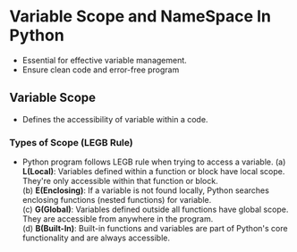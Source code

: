 # Variable Scope and NameSpace In Python
- Essential for effective variable management.
- Ensure clean code and error-free program
## Variable Scope
- Defines the accessibility of variable within a code.
### Types of Scope (LEGB Rule)
- Python program follows LEGB rule when trying to access a variable.
(a) **L(Local)**: Variables defined within a function or block have local scope. They're only accessible within that function or block. <br>
(b) **E(Enclosing)**: If a variable is not found locally, Python searches enclosing functions (nested functions) for variable. <br>
(c) **G(Global)**: Variables defined outside all functions have global scope. They are accessible from anywhere in the program. <br>
(d) **B(Built-In)**: Built-in functions and variables are part of Python's core functionality and are always accessible.